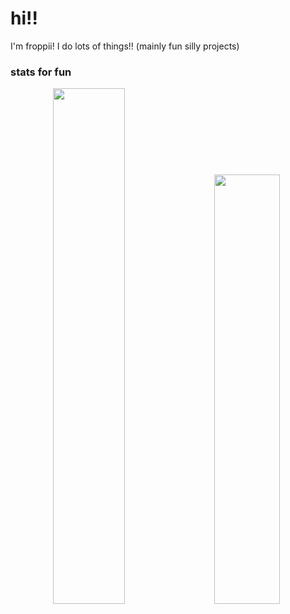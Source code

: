 # hi!!
I'm froppii! I do lots of things!! (mainly fun silly projects)

### stats for fun
<div align="center">
  <img src="https://github-readme-stats.hackclub.dev/api/wakatime?username=62&api_domain=hackatime.hackclub.com&custom_title=Hackatime+Stats&layout=compact&cache_seconds=0&langs_count=8&theme=catppuccin_mocha" style="width: 46%; min-width: 250px;" />
  <img src="https://github-readme-stats.vercel.app/api?username=froppii&show_icons=true&theme=catppuccin_mocha" style="width: 42%; min-width: 250px;" />
</div>
